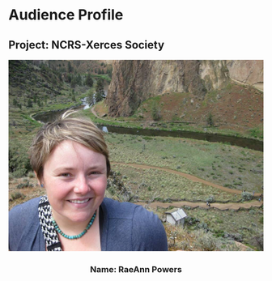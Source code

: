 # Audience Profile  

## Project: NCRS-Xerces Society       

![Alt text](https://github.com/Abdulelah01/EUREKA/blob/master/AudienceProfile/Rae_Powers.jpg)
<div align="center">

### Name: RaeAnn Powers
</div>
